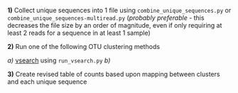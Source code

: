 
**1)** Collect unique sequences into 1 file using `combine_unique_sequences.py` or `combine_unique_sequences-multiread.py` (*probably preferable* - this decreases the file size by an order of magnitude, even if only requiring at least 2 reads for a sequence in at least 1 sample)

**2)** Run one of the following OTU clustering methods


*a)* [vsearch](https://github.com/torognes/vsearch) using `run_vsearch.py`
*b)*

**3)** Create revised table of counts based upon mapping between clusters and each unique sequence
